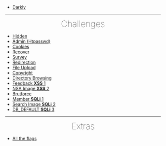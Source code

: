 <!-- docs/_sidebar.md -->

* [Darkly](/ 'Darkly')
---
<h1 style="text-align: center; green; margin: 0 auto; font-weight: lighter;">Challenges</h1>

* [Hidden](hidden.md 'Hidden')
* [Admin (Htpasswd)](htpasswd.md)
* [Cookies](cookies.md)
* [Recover](recover.md 'Forgot password')
* [Survey](survey.md)
* [Redirection](redirection.md)
* [File Upload](file_upload.md)
* [Copyright](copyright.md "© BornToSec")
* [Directory Browsing](directory_browsing.md)
* [Feedback **XSS** 1](feedback.md)
* [NSA Image **XSS** 2](nsa_image_xss.md)
* [Brutforce](brutforce.md)
* [Member **SQLi** 1](member.md)
* [Search Image **SQLi** 2](search_image.md)
* [DB_DEFAULT **SQLi** 3](db_default.md)


---

<h1 style="text-align: center; green; margin: 0 auto; font-weight: lighter;">Extras</h1>

* [All the flags](extra_all_flags.md.md)
